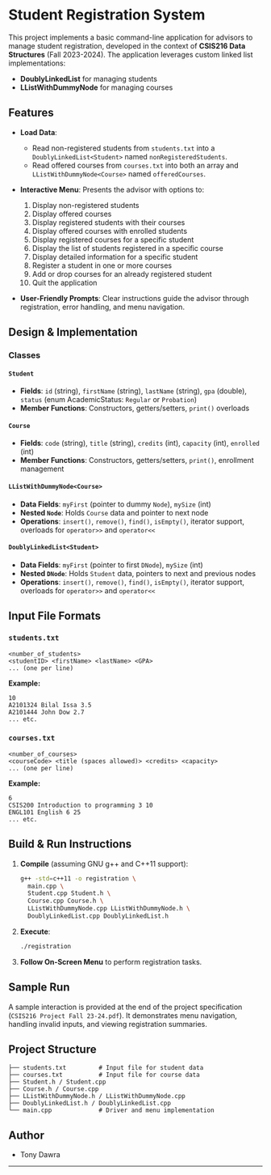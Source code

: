 # Student Registration System

This project implements a basic command-line application for advisors to manage student registration, developed in the context of **CSIS216 Data Structures** (Fall 2023-2024). The application leverages custom linked list implementations:

* **DoublyLinkedList** for managing students
* **LListWithDummyNode** for managing courses

## Features

* **Load Data**:

  * Read non-registered students from `students.txt` into a `DoublyLinkedList<Student>` named `nonRegisteredStudents`.
  * Read offered courses from `courses.txt` into both an array and `LListWithDummyNode<Course>` named `offeredCourses`.

* **Interactive Menu**: Presents the advisor with options to:

  1. Display non-registered students
  2. Display offered courses
  3. Display registered students with their courses
  4. Display offered courses with enrolled students
  5. Display registered courses for a specific student
  6. Display the list of students registered in a specific course
  7. Display detailed information for a specific student
  8. Register a student in one or more courses
  9. Add or drop courses for an already registered student
  10. Quit the application

* **User-Friendly Prompts**: Clear instructions guide the advisor through registration, error handling, and menu navigation.

## Design & Implementation

### Classes

#### `Student`

* **Fields**: `id` (string), `firstName` (string), `lastName` (string), `gpa` (double), `status` (enum AcademicStatus: `Regular` or `Probation`)
* **Member Functions**: Constructors, getters/setters, `print()` overloads

#### `Course`

* **Fields**: `code` (string), `title` (string), `credits` (int), `capacity` (int), `enrolled` (int)
* **Member Functions**: Constructors, getters/setters, `print()`, enrollment management

#### `LListWithDummyNode<Course>`

* **Data Fields**: `myFirst` (pointer to dummy `Node`), `mySize` (int)
* **Nested `Node`**: Holds `Course` data and pointer to next node
* **Operations**: `insert()`, `remove()`, `find()`, `isEmpty()`, iterator support, overloads for `operator>>` and `operator<<`

#### `DoublyLinkedList<Student>`

* **Data Fields**: `myFirst` (pointer to first `DNode`), `mySize` (int)
* **Nested `DNode`**: Holds `Student` data, pointers to next and previous nodes
* **Operations**: `insert()`, `remove()`, `find()`, `isEmpty()`, iterator support, overloads for `operator>>` and `operator<<`

## Input File Formats

### `students.txt`

```
<number_of_students>
<studentID> <firstName> <lastName> <GPA>
... (one per line)
```

**Example:**

```
10
A2101324 Bilal Issa 3.5
A2101444 John Dow 2.7
... etc.
```

### `courses.txt`

```
<number_of_courses>
<courseCode> <title (spaces allowed)> <credits> <capacity>
... (one per line)
```

**Example:**

```
6
CSIS200 Introduction to programming 3 10
ENGL101 English 6 25
... etc.
```

## Build & Run Instructions

1. **Compile** (assuming GNU g++ and C++11 support):

   ```bash
   g++ -std=c++11 -o registration \
     main.cpp \
     Student.cpp Student.h \
     Course.cpp Course.h \
     LListWithDummyNode.cpp LListWithDummyNode.h \
     DoublyLinkedList.cpp DoublyLinkedList.h
   ```

2. **Execute**:

   ```bash
   ./registration
   ```

3. **Follow On-Screen Menu** to perform registration tasks.

## Sample Run

A sample interaction is provided at the end of the project specification (`CSIS216 Project Fall 23-24.pdf`). It demonstrates menu navigation, handling invalid inputs, and viewing registration summaries.

## Project Structure

```
├── students.txt         # Input file for student data
├── courses.txt          # Input file for course data
├── Student.h / Student.cpp
├── Course.h / Course.cpp
├── LListWithDummyNode.h / LListWithDummyNode.cpp
├── DoublyLinkedList.h / DoublyLinkedList.cpp
└── main.cpp             # Driver and menu implementation
```

## Author

* Tony Dawra

---
